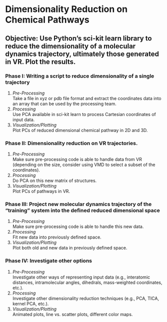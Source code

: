 # Dimensionality Reduction on Chemical Pathways

## Objective: Use Python’s sci-kit learn library to reduce the dimensionality of a molecular dynamics trajectory, ultimately those generated in VR. Plot the results. 

### Phase I: Writing a script to reduce dimensionality of a single trajectory
1. *Pre-Processing*  
Take a file in xyz or pdb file format and extract the coordinates data into an array that can be used by the processing team.
2. *Processing*   
Use PCA available in sci-kit learn to process Cartesian coordinates of input data. 
3. *Visualization/Plotting*  
Plot PCs of reduced dimensional chemical pathway in 2D and 3D.

### Phase II: Dimensionality reduction on VR trajectories.  
1. *Pre-Processing*  
Make sure pre-processing code is able to handle data from VR (depending on the size, consider using VMD to select a subset of the coordinates). 
2. *Processing*  
Do PCA on this new matrix of structures.  
3. *Visualization/Plotting*  
Plot PCs of pathways in VR. 

### Phase III: Project new molecular dynamics trajectory of the “training” system into the defined reduced dimensional space
1. *Pre-Processing*  
Make sure pre-processing code is able to handle this new data. 
2. *Processing*  
Fit new data into previously defined space.  
3. *Visualization/Plotting*  
Plot both old and new data in previously defined space.  

### Phase IV: Investigate other options 
1. *Pre-Processing*  
Investigate other ways of representing input data (e.g., interatomic distances, intramolecular angles, dihedrals, mass-weighted coordinates, etc.).  
2. *Processing*  
Investigate other dimensionality reduction techniques (e.g., PCA, TICA, kernel PCA, etc.).  
3. *Visualization/Plotting*  
Animated plots, line vs. scatter plots, different color maps.  



